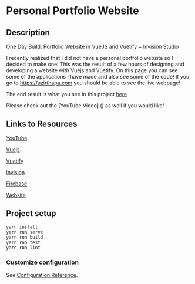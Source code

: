 # Personal Portfolio Website

## Description
One Day Build: Portfolio Website in VueJS and Vuetify + Invision Studio

I recently realized that I did not have a personal portfolio website so I decided to make one! This was the result of a few hours of designing and developing a website with Vuejs and Vuetify. On this page you can see some of the applications I have made and also see some of the code! If you go to https://uzirthapa.com you should be able to see the live webpage! 

The end result is what you see in this project [here](https://uzirthapa.com/)

Please check out the [YouTube Video] () as well if you would like!

## Links to Resources

[YouTube]()

[Vuejs](https://vuejs.org/)

[Vuetify](https://vuetifyjs.com/en/)

[Invision](https://www.invisionapp.com/studio)

[Firebase](https://firebase.google.com/)

[Website](https://www.uzirthapa.com/)



## Project setup
```
yarn install
yarn run serve
yarn run build
yarn run test
yarn run lint
```



### Customize configuration
See [Configuration Reference](https://cli.vuejs.org/config/).
